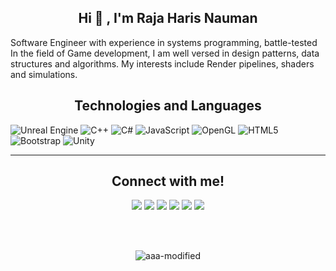 <h2 align="center"> Hi 👋 , I'm Raja Haris Nauman<br/></h2> 
<p>Software Engineer with experience in systems programming, battle-tested In the field of Game development, I am well versed in design patterns, data structures and algorithms. My interests include Render pipelines, shaders and simulations.</p>

<h2 align="center">
Technologies and Languages </h2>

![Unreal Engine](https://img.shields.io/badge/unrealengine-%23313131.svg?style=for-the-badge&logo=unrealengine&logoColor=white)
![C++](https://img.shields.io/badge/c++-%2300599C.svg?style=for-the-badge&logo=c%2B%2B&logoColor=white)
![C#](https://img.shields.io/badge/c%23-%23239120.svg?style=for-the-badge&logo=c-sharp&logoColor=white)
![JavaScript](https://img.shields.io/badge/javascript-%23323330.svg?style=for-the-badge&logo=javascript&logoColor=%23F7DF1E)
![OpenGL](https://img.shields.io/badge/OpenGL-%23FFFFFF.svg?style=for-the-badge&logo=opengl)
![HTML5](https://img.shields.io/badge/html5-%23E34F26.svg?style=for-the-badge&logo=html5&logoColor=white)
![Bootstrap](https://img.shields.io/badge/bootstrap-%23563D7C.svg?style=for-the-badge&logo=bootstrap&logoColor=white)
![Unity](https://img.shields.io/badge/unity-%23000000.svg?style=for-the-badge&logo=unity&logoColor=white)

-------------------------------------------------------------------------------------------------------------------------------------------------------

<div align="center">
<h2>Connect with me!</h2>
 
[<img src="https://img.shields.io/badge/linkedin-%230077B5.svg?&style=for-the-badge&logo=linkedin&logoColor=white" />](https://www.linkedin.com/in/rhn-127405227/) [<img src = "https://img.shields.io/badge/twitter-%2320A1F1.svg?&style=for-the-badge&logo=twitter&logoColor=white">](https://twitter.com/HarisNauman1)  [<img src = "https://img.shields.io/badge/YouTube-%23FF0000.svg?style=for-the-badge&logo=YouTube&logoColor=white">](https://www.youtube.com/channel/UCTkOAp3NHbmvOGJ9zMH5pJw)  [<img src = "https://img.shields.io/badge/UpWork-6FDA44?style=for-the-badge&logo=Upwork&logoColor=white">](https://www.upwork.com/freelancers/~0107419e9a26529763) [<img src = "https://img.shields.io/badge/Itch-%23FF0B34.svg?style=for-the-badge&logo=Itch.io&logoColor=white">](https://raja-haris-nauman.itch.io/) [<img src = "https://img.shields.io/badge/epicgames-%23313131.svg?style=for-the-badge&logo=epicgames&logoColor=white">](https://dev.epicgames.com/community/profile/rV4/R.Haris_Nauman)

<br> <br>

</div>

<div align="center">
 
<img src="https://i.ibb.co/59HNtVk/aaa-modified.png" alt="aaa-modified" border="0" />
 
 </div>
